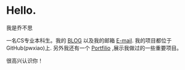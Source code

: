 # Hello.
我是乔不思

一名CS专业本科生。我的 [BLOG](blog.pwxiao.top) 以及我的邮箱 [E-mail](mailto:3504852205@qq.com). 我的项目都位于 GitHub(pwxiao)上. 另外我还有一个 [Portfilio](portfilio.pwxiao.top) ,展示我做过的一些重要项目。

很高兴认识你！
